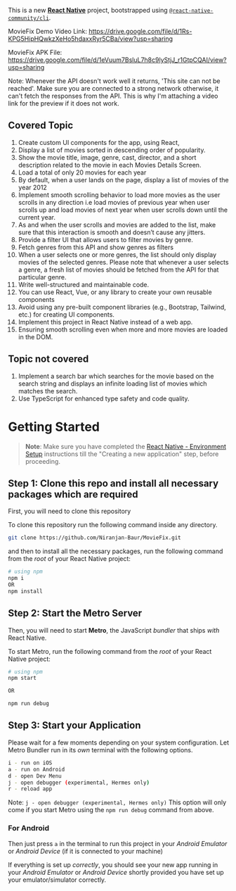 This is a new [**React Native**](https://reactnative.dev) project, bootstrapped using [`@react-native-community/cli`](https://github.com/react-native-community/cli).

MovieFix Demo Video Link: https://drive.google.com/file/d/1Rs-KPG5HipHQwkzXeHo5hdaxxRyr5CBa/view?usp=sharing

MovieFix APK File: https://drive.google.com/file/d/1eVuum7BsluL7h8c9lyStjJ_r1GtpCQAI/view?usp=sharing

Note: Whenever the API doesn't work well it returns, 'This site can not be reached'. Make sure you are connected to a strong network otherwise, it can't fetch the responses from the API. This is why I'm attaching a video link for the preview if it does not work.

## Covered Topic
1. Create custom UI components for the app, using React,
2. Display a list of movies sorted in descending order of popularity.
3. Show the movie title, image, genre, cast, director, and a short description related to the movie in each Movies Details Screen.
4. Load a total of only 20 movies for each year
5. By default, when a user lands on the page, display a list of movies of the year 2012
6. Implement smooth scrolling behavior to load more movies as the user scrolls in any direction i.e load movies of previous year when user scrolls up and load movies of next year when user scrolls down until the current year.
7. As and when the user scrolls and movies are added to the list, make sure that this interaction is smooth and doesn’t cause any jitters.
8. Provide a filter UI that allows users to filter movies by genre.
9. Fetch genres from this API and show genres as filters
10. When a user selects one or more genres, the list should only display movies of the selected genres. Please note that whenever a user selects a genre, a fresh list of movies should be fetched from the API for that particular genre.
11. Write well-structured and maintainable code.
12. You can use React, Vue, or any library to create your own reusable components
13. Avoid using any pre-built component libraries (e.g., Bootstrap, Tailwind, etc.) for creating UI components.
14. Implement this project in React Native instead of a web app.
15. Ensuring smooth scrolling even when more and more movies are loaded in the DOM.

## Topic not covered
1. Implement a search bar which searches for the movie based on the search string and displays an infinite loading list of movies which matches the search.
2. Use TypeScript for enhanced type safety and code quality.
   

# Getting Started

>**Note**: Make sure you have completed the [React Native - Environment Setup](https://reactnative.dev/docs/environment-setup) instructions till the "Creating a new application" step, before proceeding.

## Step 1: Clone this repo and install all necessary packages which are required

First, you will need to clone this repository

To clone this repository run the following command inside any directory.
```bash
git clone https://github.com/Niranjan-Baur/MovieFix.git
```
and then to install all the necessary packages, run the following command from the _root_ of your React Native project:

```bash
# using npm
npm i
OR
npm install
```

## Step 2: Start the Metro Server

Then, you will need to start **Metro**, the JavaScript _bundler_ that ships _with_ React Native.

To start Metro, run the following command from the _root_ of your React Native project:

```bash
# using npm
npm start

OR

npm run debug
```

## Step 3: Start your Application

Please wait for a few moments depending on your system configuration. Let Metro Bundler run in its _own_ terminal with the following options.

```bash
i - run on iOS
a - run on Android
d - open Dev Menu
j - open debugger (experimental, Hermes only)
r - reload app
```
Note: `j - open debugger (experimental, Hermes only)` This option will only come if you start Metro using the `npm run debug` command from above.

### For Android

Then just press `a` in the terminal to run this project in your _Android Emulator_ or _Android Device_ (if it is connected to your machine)

If everything is set up _correctly_, you should see your new app running in your _Android Emulator_ or _Android Device_ shortly provided you have set up your emulator/simulator correctly.
